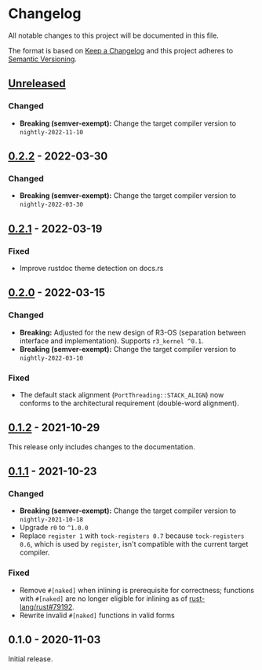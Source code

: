 # Changelog

All notable changes to this project will be documented in this file.

The format is based on [Keep a Changelog](http://keepachangelog.com/en/1.0.0/)
and this project adheres to [Semantic Versioning](http://semver.org/spec/v2.0.0.html).

## [Unreleased]

### Changed

- **Breaking (semver-exempt):** Change the target compiler version to `nightly-2022-11-10`

## [0.2.2] - 2022-03-30

### Changed

- **Breaking (semver-exempt):** Change the target compiler version to `nightly-2022-03-30`

## [0.2.1] - 2022-03-19

### Fixed

- Improve rustdoc theme detection on docs.rs

## [0.2.0] - 2022-03-15

### Changed

- **Breaking:** Adjusted for the new design of R3-OS (separation between interface and implementation). Supports `r3_kernel ^0.1`.
- **Breaking (semver-exempt):** Change the target compiler version to `nightly-2022-03-10`

### Fixed

- The default stack alignment (`PortThreading::STACK_ALIGN`) now conforms to the architectural requirement (double-word alignment).

## [0.1.2] - 2021-10-29

This release only includes changes to the documentation.

## [0.1.1] - 2021-10-23

### Changed

- **Breaking (semver-exempt):** Change the target compiler version to `nightly-2021-10-18`
- Upgrade `r0` to `^1.0.0`
- Replace `register 1` with `tock-registers 0.7` because `tock-registers 0.6`, which is used by `register`, isn't compatible with the current target compiler.

### Fixed

- Remove `#[naked]` when inlining is prerequisite for correctness; functions with `#[naked]` are no longer eligible for inlining as of [rust-lang/rust#79192](https://github.com/rust-lang/rust/pull/79192).
- Rewrite invalid `#[naked]` functions in valid forms

## 0.1.0 - 2020-11-03

Initial release.

[Unreleased]: https://github.com/r3-os/r3/compare/r3_port_arm@0.2.2...HEAD
[0.2.2]: https://github.com/r3-os/r3/compare/r3_port_arm@0.2.1...r3_port_arm@0.2.2
[0.2.1]: https://github.com/r3-os/r3/compare/r3_port_arm@0.2.0...r3_port_arm@0.2.1
[0.2.0]: https://github.com/r3-os/r3/compare/r3_port_arm@0.1.2...r3_port_arm@0.2.0
[0.1.2]: https://github.com/r3-os/r3/compare/r3_port_arm@0.1.1...r3_port_arm@0.1.2
[0.1.1]: https://github.com/r3-os/r3/compare/r3_port_arm@0.1.0...r3_port_arm@0.1.1
